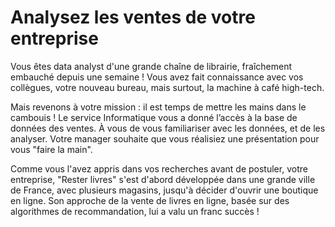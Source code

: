 # Analysez les ventes de votre entreprise

Vous êtes data analyst d'une grande chaîne de librairie, fraîchement embauché depuis une semaine ! Vous avez fait connaissance avec vos collègues, votre nouveau bureau, mais surtout, la machine à café high-tech.

Mais revenons à votre mission : il est temps de mettre les mains dans le cambouis ! Le service Informatique vous a donné l’accès à la base de données des ventes. À vous de vous familiariser avec les données, et de les analyser. Votre manager souhaite que vous réalisiez une présentation pour vous "faire la main".

Comme vous l'avez appris dans vos recherches avant de postuler, votre entreprise, "Rester livres" s'est d'abord développée dans une grande ville de France, avec plusieurs magasins, jusqu'à décider d'ouvrir une boutique en ligne. Son approche de la vente de livres en ligne, basée sur des algorithmes de recommandation, lui a valu un franc succès !
